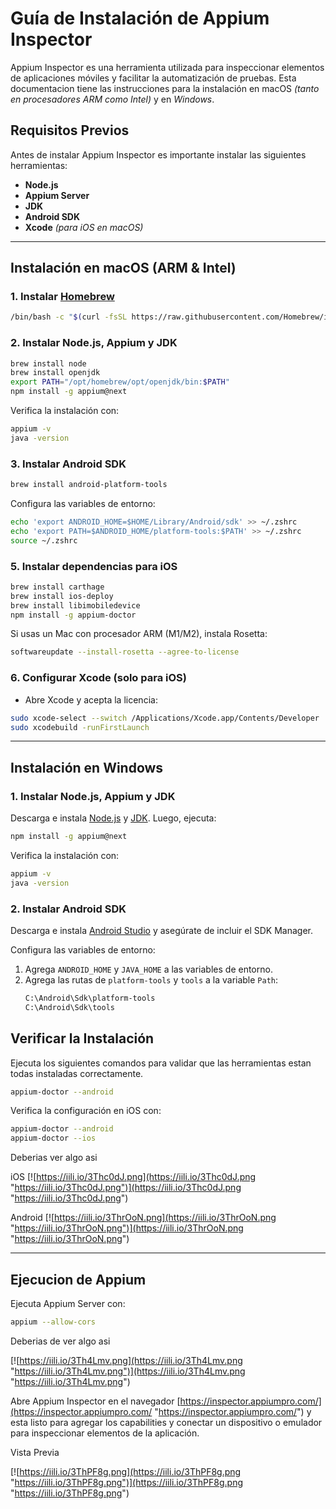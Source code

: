 # Guía de Instalación de Appium Inspector

Appium Inspector es una herramienta utilizada para inspeccionar elementos de aplicaciones móviles y facilitar la automatización de pruebas. Esta documentacion tiene las instrucciones para la instalación en macOS *(tanto en procesadores ARM como Intel)* y en *Windows*.

## Requisitos Previos
Antes de instalar Appium Inspector es importante instalar las siguientes herramientas:

- **Node.js**
- **Appium Server**
- **JDK**
- **Android SDK**
- **Xcode** *(para iOS en macOS)*

---

## Instalación en macOS (ARM & Intel)

### 1. Instalar [Homebrew](https://brew.sh/ "Homebrew")
```sh
/bin/bash -c "$(curl -fsSL https://raw.githubusercontent.com/Homebrew/install/HEAD/install.sh)"
```

### 2. Instalar Node.js, Appium y JDK
```sh
brew install node
brew install openjdk
export PATH="/opt/homebrew/opt/openjdk/bin:$PATH"
npm install -g appium@next
```
Verifica la instalación con:
```sh
appium -v
java -version
```

### 3. Instalar Android SDK
```sh
brew install android-platform-tools
```
Configura las variables de entorno:
```sh
echo 'export ANDROID_HOME=$HOME/Library/Android/sdk' >> ~/.zshrc
echo 'export PATH=$ANDROID_HOME/platform-tools:$PATH' >> ~/.zshrc
source ~/.zshrc
```

### 5. Instalar dependencias para iOS
```sh
brew install carthage
brew install ios-deploy
brew install libimobiledevice
npm install -g appium-doctor
```

Si usas un Mac con procesador ARM (M1/M2), instala Rosetta:
```sh
softwareupdate --install-rosetta --agree-to-license
```

### 6. Configurar Xcode (solo para iOS)
- Abre Xcode y acepta la licencia:
```sh
sudo xcode-select --switch /Applications/Xcode.app/Contents/Developer
sudo xcodebuild -runFirstLaunch
```

---

## Instalación en Windows

### 1. Instalar Node.js, Appium y JDK
Descarga e instala [Node.js](https://nodejs.org/) y [JDK](https://www.oracle.com/java/technologies/javase-downloads.html). Luego, ejecuta:
```sh
npm install -g appium@next
```
Verifica la instalación con:
```sh
appium -v
java -version
```

### 2. Instalar Android SDK
Descarga e instala [Android Studio](https://developer.android.com/studio) y asegúrate de incluir el SDK Manager.

Configura las variables de entorno:
1. Agrega `ANDROID_HOME` y `JAVA_HOME` a las variables de entorno.
2. Agrega las rutas de `platform-tools` y `tools` a la variable `Path`:
   ```sh
   C:\Android\Sdk\platform-tools
   C:\Android\Sdk\tools
   ```

## Verificar la Instalación

Ejecuta los siguientes comandos para validar que las herramientas estan todas instaladas correctamente.

```sh
appium-doctor --android
```

Verifica la configuración en iOS con:
```sh
appium-doctor --android
appium-doctor --ios
```
Deberias ver algo asi

iOS
[![https://iili.io/3Thc0dJ.png](https://iili.io/3Thc0dJ.png "https://iili.io/3Thc0dJ.png")](https://iili.io/3Thc0dJ.png "https://iili.io/3Thc0dJ.png")

Android
[![https://iili.io/3ThrOoN.png](https://iili.io/3ThrOoN.png "https://iili.io/3ThrOoN.png")](https://iili.io/3ThrOoN.png "https://iili.io/3ThrOoN.png")

---

## Ejecucion de Appium
Ejecuta Appium Server con:
```sh
appium --allow-cors
```

Deberias de ver algo asi

[![https://iili.io/3Th4Lmv.png](https://iili.io/3Th4Lmv.png "https://iili.io/3Th4Lmv.png")](https://iili.io/3Th4Lmv.png "https://iili.io/3Th4Lmv.png")

Abre Appium Inspector en el navegador [https://inspector.appiumpro.com/](https://inspector.appiumpro.com/ "https://inspector.appiumpro.com/") y esta listo para agregar los capabilities y conectar un dispositivo o emulador para inspeccionar elementos de la aplicación.

Vista Previa

[![https://iili.io/3ThPF8g.png](https://iili.io/3ThPF8g.png "https://iili.io/3ThPF8g.png")](https://iili.io/3ThPF8g.png "https://iili.io/3ThPF8g.png")

